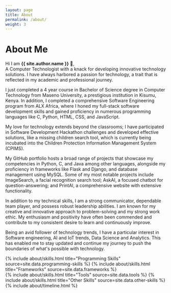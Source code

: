 ```yaml
---
layout: page
title: About
permalink: /about/
weight: 3
---
```


# **About Me**

Hi I am **{{ site.author.name }}** :wave:,<br>
A Computer Technologist with a knack for developing innovative technology solutions. I have always harbored a passion for technology, a trait that is reflected in my academic and professional journey.

I just completed a 4 year course in Bachelor of Science degree in Computer Technology from Maseno University, a prestigious institution in Kisumu, Kenya. In addition, I completed a comprehensive Software Engineering program from ALX Africa, where I honed my full-stack software development skills and gained proficiency in numerous programming languages like C, Python, HTML, CSS, and JavaScript.

My love for technology extends beyond the classrooms; I have participated in Software Development Hackathon challenges and developed effective solutions, like a missing children search tool, which is currently being incubated into the Children Protection Information Management System (CPIMS).

My GitHub portfolio hosts a broad range of projects that showcase my competencies in Python, C, and Java among other languages, alongside my proficiency in frameworks like Flask and Django, and database management using MySQL. Some of my most notable projects include ImageSearch, a facial recognition search tool; AskAI, a focused chatbot for question-answering; and PrintAI, a comprehensive website with extensive functionality.

In addition to my technical skills, I am a strong communicator, dependable team player, and possess robust leadership abilities. I am known for my creative and innovative approach to problem-solving and my strong work ethic. My enthusiasm and positivity have often been commended and contribute to my consistent desire to learn and continuously improve.

Being an avid follower of technology trends, I have a particular interest in Software engineering, AI and IoT trends, Data Science and Analytics. This has enabled me to stay updated and continue my journey to push the boundaries of what's possible with technology.

<div class="row">
{% include about/skills.html title="Programming Skills" source=site.data.programming-skills %}
{% include about/skills.html title="Frameworks" source=site.data.frameworks %}
</div>

<div class="row">
{% include about/skills.html title="Tools" source=site.data.tools %}
{% include about/skills.html title="Other Skills" source=site.data.other-skills %}
</div>

<div class="row">
{% include about/timeline.html %}
</div>